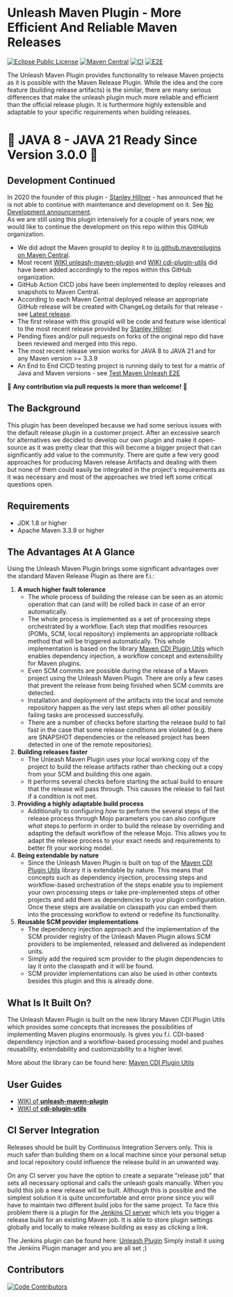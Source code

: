 Unleash Maven Plugin - More Efficient And Reliable Maven Releases
=================================================================
[![Eclipse Public License](https://img.shields.io/github/license/mavenplugins/unleash-maven-plugin?label=License)](./LICENSE)
[![Maven Central](https://img.shields.io/maven-central/v/io.github.mavenplugins/unleash-maven-plugin.svg?label=Maven%20Central)](https://search.maven.org/artifact/io.github.mavenplugins/unleash-maven-plugin)
[![CI](https://github.com/mavenplugins/unleash-maven-plugin/actions/workflows/build_and_deploy.yml/badge.svg)](https://github.com/mavenplugins/unleash-maven-plugin/actions/workflows/build_and_deploy.yml)
[![E2E](https://github.com/mavenplugins/unleash-test-sandbox/actions/workflows/test_unleash_e2e.yml/badge.svg)](https://github.com/mavenplugins/unleash-test-sandbox/actions/workflows/test_unleash_e2e.yml)

The Unleash Maven Plugin provides functionality to release Maven projects as it is possible with the Maven Release Plugin. While the idea and the core feature (building release artifacts) is the similar, there are many serious differences that make the unleash plugin much more reliable and efficient than the official release plugin. It is furthermore highly extensible and adaptable to your specific requirements when building releases.


🚀 JAVA 8 - JAVA 21 Ready Since Version 3.0.0 🚀
===============================================


Development Continued
---------------------
In 2020 the founder of this plugin - [Stanley Hillner](https://github.com/shillner) - has announced that he is not able to continue with maintenance and development on it. See [No Development announcement](https://github.com/shillner/unleash-maven-plugin#no-longer-under-development).<br>
As we are still using this plugin intensively for a couple of years now, we would like to continue the development on this repo within this GitHub organization.
- We did adopt the Maven groupId to deploy it to [io.github.mavenplugins on Maven Central](https://central.sonatype.com/search?q=io.github.mavenplugins).
- Most recent [WIKI unleash-maven-plugin](https://github.com/mavenplugins/unleash-maven-plugin/wiki) and [WIKI cdi-plugin-utils](https://github.com/mavenplugins/maven-cdi-plugin-utils/wiki) did have been added accordingly to the repos within this GitHub organization.
- GitHub Action CICD jobs have been implemented to deploy releases and snapshots to Maven Central.
- According to each Maven Central deployed release an appropriate GitHub release will be created with ChangeLog details for that release - see [Latest release](https://github.com/mavenplugins/unleash-maven-plugin/releases/latest).
- The first release with this groupId will be code and feature wise identical to the most recent release provided by [Stanley Hillner](https://github.com/shillner).
- Pending fixes and/or pull requests on forks of the original repo did have been reviewed and merged into this repo.
- The most recent release version works for JAVA 8 to JAVA 21 and for any Maven version >= 3.3.9
- An End to End CICD testing project is running daily to test for a matrix of Java and Maven versions -  see [Test Maven Unleash E2E](https://github.com/mavenplugins/unleash-test-sandbox/actions/workflows/test_unleash_e2e.yml)

:green_heart: **Any contribution via pull requests is more than welcome!** :green_heart:


The Background
--------------
This plugin has been developed because we had some serious issues with the default release plugin in a customer project. After an excessive search for alternatives we decided to develop our own plugin and make it open-source as it was pretty clear that this will become a bigger project that can significantly add value to the community. There are quite a few very good approaches for producing Maven release Artifacts and dealing with them but none of them could easily be integrated in the project's requirements as it was necessary and most of the approaches we tried left some critical questions open.


Requirements
------------
* JDK 1.8 or higher
* Apache Maven 3.3.9 or higher


The Advantages At A Glance
--------------------------
Using the Unleash Maven Plugin brings some significant advantages over the standard Maven Release Plugin as there are f.i.:

1. **A much higher fault tolerance**
   - The whole process of building the release can be seen as an atomic operation that can (and will) be rolled back in case of an error automatically.
   - The whole process is implemented as a set of processing steps orchestrated by a workflow. Each step that modifies resources (POMs, SCM, local repository) implements an appropriate rollback method that will be triggered automatically. This whole implementation is based on the library [Maven CDI Plugin Utils](https://github.com/mavenplugins/maven-cdi-plugin-utils) which enables dependency injection, a workflow concept and extensibility for Maven plugins.
   - Even SCM commits are possible during the release of a Maven project using the Unleash Maven Plugin. There are only a few cases that prevent the release from being finished when SCM commits are detected.
   - Installation and deployment of the artifacts into the local and remote repository happen as the very last steps when all other possibly failing tasks are processed successfully.
   - There are a number of checks before starting the release build to fail fast in the case that some release conditions are violated (e.g. there are SNAPSHOT dependencies or the released project has been detected in one of the remote repositories).
2. **Building releases faster**
   - The Unleash Maven Plugin uses your local working copy of the project to build the release artifacts rather than checking out a copy from your SCM and building this one again.
   - It performs several checks before starting the actual build to ensure that the release will pass through. This causes the release to fail fast if a condition is not met.
3. **Providing a highly adaptable build process**
   - Additionally to configuring _how_ to perform the several steps of the release process through Mojo parameters you can also configure _what_ steps to perform in order to build the release by overriding and adapting the default workflow of the release Mojo. This allows you to adapt the release process to your exact needs and requirements to better fit your working model. 
4. **Being extendable by nature**
   - Since the Unleash Maven Plugin is built on top of the [Maven CDI Plugin Utils](https://github.com/mavenplugins/maven-cdi-plugin-utils) library it is extendable by nature. This means that concepts such as dependency injection, processing steps and workflow-based orchestration of the steps enable you to implement your own processing steps or take pre-implemented steps of other projects and add them as dependencies to your plugin configuration. Once these steps are available on classpath you can embed them into the processing workflow to extend or redefine its functionality.
5. **Reusable SCM provider implementations**
   - The dependency injection approach and the implementation of the SCM provider registry of the Unleash Maven Plugin allows SCM providers to be implemented, released and delivered as independent units.
   - Simply add the required scm provider to the plugin dependencies to lay it onto the classpath and it will be found.
   - SCM provider implementations can also be used in other contexts besides this plugin and this is already done. 


What Is It Built On?
--------------------
The Unleash Maven Plugin is built on the new library Maven CDI Plugin Utils which provides some concepts that increases the possibilities of implementing Maven plugins enormously. Is gives you f.i. CDI-based dependency injection and a workflow-based processing model and pushes reusability, extendability and customizability to a higher level.

More about the library can be found here: [Maven CDI Plugin Utils](https://github.com/mavenplugins/maven-cdi-plugin-utils)


User Guides
-----------
- [WIKI of **unleash-maven-plugin**](https://github.com/mavenplugins/unleash-maven-plugin/wiki)
- [WIKI of **cdi-plugin-utils**](https://github.com/mavenplugins/maven-cdi-plugin-utils/wiki)


CI Server Integration
---------------------
Releases should be built by Continuous Integration Servers only. This is much safer than building them on a local machine since your personal setup and local repository could influence the release build in an unwanted  way.

On any CI server you have the option to create a separate "release job" that sets all necessary optional and calls the  unleash goals manually. When you build this job a new release will be built. Although this is possible and the simplest solution it is quite uncomfortable and error prone since you will have to maintain two different build jobs for the same project. To face this problem there is a plugin for the [Jenkins CI server](https://jenkins.io/) which lets you trigger a release build for an existing Maven job. It is able to store plugin settings globally and locally to make release building as easy as clicking a link.

The Jenkins plugin can be found here: [Unleash Plugin](https://github.com/jenkinsci/unleash-plugin)
Simply install it using the Jenkins Plugin manager and you are all set ;)


Contributors
------------
[![Code Contributors](https://contrib.rocks/image?repo=mavenplugins/unleash-maven-plugin)](https://github.com/mavenplugins/unleash-maven-plugin/graphs/contributors)
